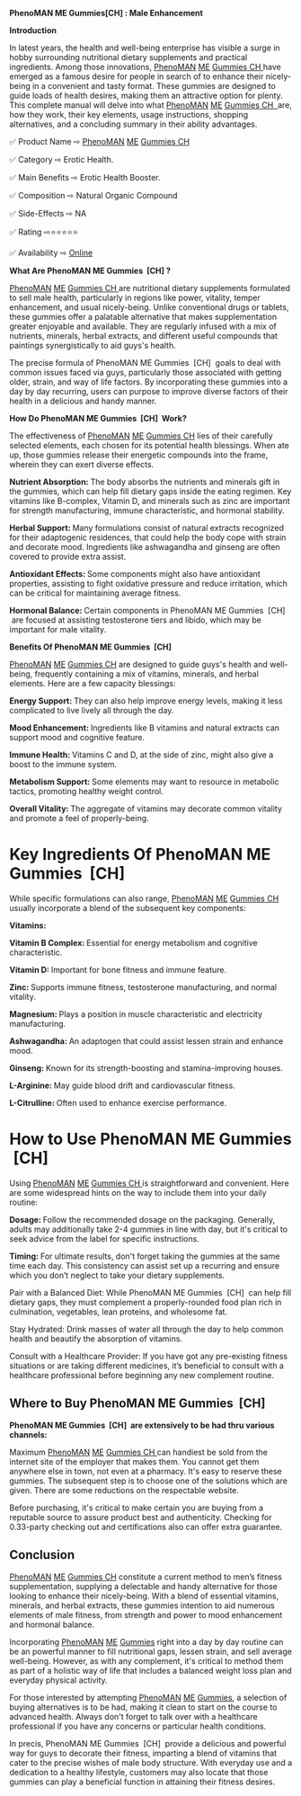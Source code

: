 <p><strong>PhenoMAN ME Gummies[CH] : Male Enhancement</strong></p>
<p><strong>Introduction</strong></p>
<p>In latest years, the health and well-being enterprise has visible a surge in hobby surrounding nutritional dietary supplements and practical ingredients. Among those innovations, <a href="https://mefnl.com/rwyh">PhenoMAN</a> <a href="https://mefnl.com/rwyh">ME</a> <a href="https://mefnl.com/rwyh">Gummies</a><u> CH </u>have emerged as a famous desire for people in search of to enhance their nicely-being in a convenient and tasty format. These gummies are designed to guide loads of health desires, making them an attractive option for plenty. This complete manual will delve into what <a href="https://mefnl.com/rwyh">PhenoMAN</a> <a href="https://mefnl.com/rwyh">ME</a> <a href="https://mefnl.com/rwyh">Gummies</a><u> CH &nbsp;</u>are, how they work, their key elements, usage instructions, shopping alternatives, and a concluding summary in their ability advantages.</p>
<p>✅ Product Name ⇨ <a href="https://mefnl.com/rwyh">PhenoMAN</a> <a href="https://mefnl.com/rwyh">ME</a> <a href="https://mefnl.com/rwyh">Gummies</a><u> CH </u></p>
<p>✅ Category ⇨ Erotic Health.</p>
<p>✅ Main Benefits ⇨ Erotic Health Booster.</p>
<p>✅ Composition ⇨ Natural Organic Compound</p>
<p>✅ Side-Effects ⇨ NA</p>
<p>✅ Rating ⇨⭐⭐⭐⭐⭐</p>
<p>✅ Availability ⇨ <a href="https://mefnl.com/rwyh">Online</a></p>
<p><strong>What Are PhenoMAN ME Gummies &nbsp;[CH] ?</strong></p>
<p><a href="https://mefnl.com/rwyh">PhenoMAN</a> <a href="https://mefnl.com/rwyh">ME</a> <a href="https://mefnl.com/rwyh">Gummies</a><u> CH </u>are nutritional dietary supplements formulated to sell male health, particularly in regions like power, vitality, temper enhancement, and usual nicely-being. Unlike conventional drugs or tablets, these gummies offer a palatable alternative that makes supplementation greater enjoyable and available. They are regularly infused with a mix of nutrients, minerals, herbal extracts, and different useful compounds that paintings synergistically to aid guys's health.</p>
<p>The precise formula of PhenoMAN ME Gummies &nbsp;[CH] &nbsp;goals to deal with common issues faced via guys, particularly those associated with getting older, strain, and way of life factors. By incorporating these gummies into a day by day recurring, users can purpose to improve diverse factors of their health in a delicious and handy manner.</p>
<p><strong>How Do PhenoMAN ME Gummies &nbsp;[CH] &nbsp;Work?</strong></p>
<p>The effectiveness of <a href="https://mefnl.com/rwyh">PhenoMAN</a> <a href="https://mefnl.com/rwyh">ME</a> <a href="https://mefnl.com/rwyh">Gummies</a><u> CH</u> lies of their carefully selected elements, each chosen for its potential health blessings. When ate up, those gummies release their energetic compounds into the frame, wherein they can exert diverse effects.</p>
<p><strong>Nutrient Absorption: </strong>The body absorbs the nutrients and minerals gift in the gummies, which can help fill dietary gaps inside the eating regimen. Key vitamins like B-complex, Vitamin D, and minerals such as zinc are important for strength manufacturing, immune characteristic, and hormonal stability.</p>
<p><strong>Herbal Support: </strong>Many formulations consist of natural extracts recognized for their adaptogenic residences, that could help the body cope with strain and decorate mood. Ingredients like ashwagandha and ginseng are often covered to provide extra assist.</p>
<p><strong>Antioxidant Effects: </strong>Some components might also have antioxidant properties, assisting to fight oxidative pressure and reduce irritation, which can be critical for maintaining average fitness.</p>
<p><strong>Hormonal Balance: </strong>Certain components in PhenoMAN ME Gummies &nbsp;[CH] &nbsp;are focused at assisting testosterone tiers and libido, which may be important for male vitality.</p>
<p><strong>Benefits Of PhenoMAN ME Gummies &nbsp;[CH] </strong></p>
<p><a href="https://mefnl.com/rwyh">PhenoMAN</a> <a href="https://mefnl.com/rwyh">ME</a> <a href="https://mefnl.com/rwyh">Gummies</a><u> CH</u> are designed to guide guys's health and well-being, frequently containing a mix of vitamins, minerals, and herbal elements. Here are a few capacity blessings:</p>
<p><strong>Energy Support: </strong>They can also help improve energy levels, making it less complicated to live lively all through the day.</p>
<p><strong>Mood Enhancement: </strong>Ingredients like B vitamins and natural extracts can support mood and cognitive feature.</p>
<p><strong>Immune Health: </strong>Vitamins C and D, at the side of zinc, might also give a boost to the immune system.</p>
<p><strong>Metabolism Support: </strong>Some elements may want to resource in metabolic tactics, promoting healthy weight control.</p>
<p><strong>Overall Vitality: </strong>The aggregate of vitamins may decorate common vitality and promote a feel of properly-being.</p>
<h1>Key Ingredients Of PhenoMAN ME Gummies &nbsp;[CH]</h1>
<p>While specific formulations can also range, <a href="https://mefnl.com/rwyh">PhenoMAN</a> <a href="https://mefnl.com/rwyh">ME</a> <a href="https://mefnl.com/rwyh">Gummies</a><u> CH </u>usually incorporate a blend of the subsequent key components:</p>
<p><strong>Vitamins:</strong></p>
<p><strong>Vitamin B Complex: </strong>Essential for energy metabolism and cognitive characteristic.</p>
<p><strong>Vitamin D: </strong>Important for bone fitness and immune feature.</p>
<p><strong>Zinc: </strong>Supports immune fitness, testosterone manufacturing, and normal vitality.</p>
<p><strong>Magnesium: </strong>Plays a position in muscle characteristic and electricity manufacturing.</p>
<p><strong>Ashwagandha: </strong>An adaptogen that could assist lessen strain and enhance mood.</p>
<p><strong>Ginseng: </strong>Known for its strength-boosting and stamina-improving houses.</p>
<p><strong>L-Arginine: </strong>May guide blood drift and cardiovascular fitness.</p>
<p><strong>L-Citrulline: </strong>Often used to enhance exercise performance.</p>
<h1>How to Use PhenoMAN ME Gummies &nbsp;[CH]</h1>
<p>Using <a href="https://mefnl.com/rwyh">PhenoMAN</a> <a href="https://mefnl.com/rwyh">ME</a> <a href="https://mefnl.com/rwyh">Gummies</a><u> CH </u>is straightforward and convenient. Here are some widespread hints on the way to include them into your daily routine:</p>
<p><strong>Dosage: </strong>Follow the recommended dosage on the packaging. Generally, adults may additionally take 2-4 gummies in line with day, but it's critical to seek advice from the label for specific instructions.</p>
<p><strong>Timing: </strong>For ultimate results, don't forget taking the gummies at the same time each day. This consistency can assist set up a recurring and ensure which you don&rsquo;t neglect to take your dietary supplements.</p>
<p>Pair with a Balanced Diet: While PhenoMAN ME Gummies &nbsp;[CH] &nbsp;can help fill dietary gaps, they must complement a properly-rounded food plan rich in culmination, vegetables, lean proteins, and wholesome fat.</p>
<p>Stay Hydrated: Drink masses of water all through the day to help common health and beautify the absorption of vitamins.</p>
<p>Consult with a Healthcare Provider: If you have got any pre-existing fitness situations or are taking different medicines, it&rsquo;s beneficial to consult with a healthcare professional before beginning any new complement routine.</p>
<h2>Where to Buy PhenoMAN ME Gummies &nbsp;[CH]</h2>
<p><strong>PhenoMAN ME Gummies &nbsp;[CH] &nbsp;are extensively to be had thru various channels:</strong></p>
<p>Maximum <a href="https://mefnl.com/rwyh">PhenoMAN</a> <a href="https://mefnl.com/rwyh">ME</a> <a href="https://mefnl.com/rwyh">Gummies</a><u> CH </u>can handiest be sold from the internet site of the employer that makes them. You cannot get them anywhere else in town, not even at a pharmacy. It's easy to reserve these gummies. The subsequent step is to choose one of the solutions which are given. There are some reductions on the respectable website.</p>
<p>Before purchasing, it's critical to make certain you are buying from a reputable source to assure product best and authenticity. Checking for 0.33-party checking out and certifications also can offer extra guarantee.</p>
<h2>Conclusion</h2>
<p><a href="https://mefnl.com/rwyh">PhenoMAN</a> <a href="https://mefnl.com/rwyh">ME</a> <a href="https://mefnl.com/rwyh">Gummies</a><u> CH</u> constitute a current method to men&rsquo;s fitness supplementation, supplying a delectable and handy alternative for those looking to enhance their nicely-being. With a blend of essential vitamins, minerals, and herbal extracts, these gummies intention to aid numerous elements of male fitness, from strength and power to mood enhancement and hormonal balance.</p>
<p>Incorporating <a href="https://mefnl.com/rwyh">PhenoMAN</a> <a href="https://mefnl.com/rwyh">ME</a> <a href="https://mefnl.com/rwyh">Gummies</a> right into a day by day routine can be an powerful manner to fill nutritional gaps, lessen strain, and sell average well-being. However, as with any complement, it's critical to method them as part of a holistic way of life that includes a balanced weight loss plan and everyday physical activity.</p>
<p>For those interested by attempting <a href="https://mefnl.com/rwyh">PhenoMAN</a> <a href="https://mefnl.com/rwyh">ME</a> <a href="https://mefnl.com/rwyh">Gummies</a>, a selection of buying alternatives is to be had, making it clean to start on the course to advanced health. Always don't forget to talk over with a healthcare professional if you have any concerns or particular health conditions.</p>
<p>In precis, PhenoMAN ME Gummies &nbsp;[CH] &nbsp;provide a delicious and powerful way for guys to decorate their fitness, imparting a blend of vitamins that cater to the precise wishes of male body structure. With everyday use and a dedication to a healthy lifestyle, customers may also locate that those gummies can play a beneficial function in attaining their fitness desires.</p>
<p>&nbsp;</p>
<p>&nbsp;</p>
